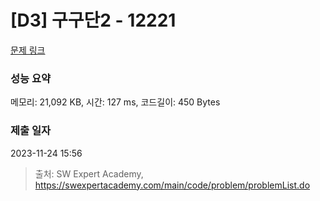 # [D3] 구구단2 - 12221 

[문제 링크](https://swexpertacademy.com/main/code/problem/problemDetail.do?contestProbId=AXpz3dravpQDFATi) 

### 성능 요약

메모리: 21,092 KB, 시간: 127 ms, 코드길이: 450 Bytes

### 제출 일자

2023-11-24 15:56



> 출처: SW Expert Academy, https://swexpertacademy.com/main/code/problem/problemList.do